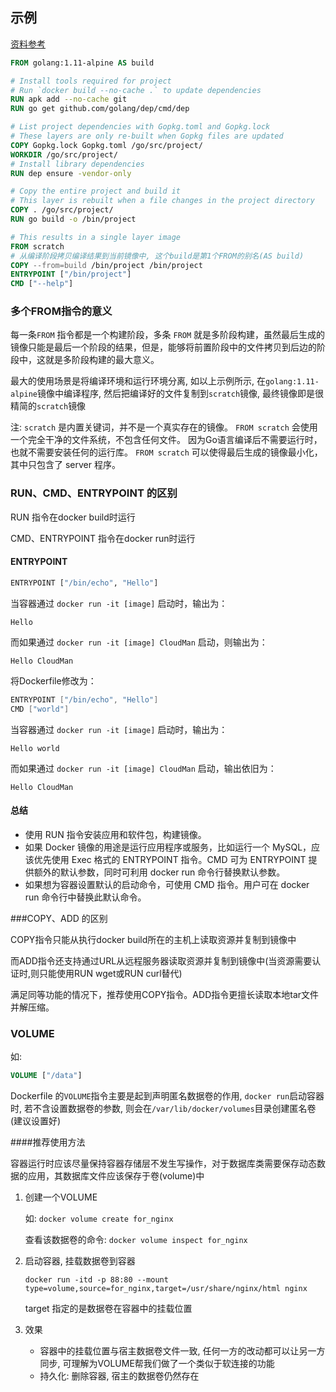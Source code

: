 ## 示例

[资料参考](https://docs.docker.com/develop/develop-images/dockerfile_best-practices/)

```dockerfile
FROM golang:1.11-alpine AS build

# Install tools required for project
# Run `docker build --no-cache .` to update dependencies
RUN apk add --no-cache git
RUN go get github.com/golang/dep/cmd/dep

# List project dependencies with Gopkg.toml and Gopkg.lock
# These layers are only re-built when Gopkg files are updated
COPY Gopkg.lock Gopkg.toml /go/src/project/
WORKDIR /go/src/project/
# Install library dependencies
RUN dep ensure -vendor-only

# Copy the entire project and build it
# This layer is rebuilt when a file changes in the project directory
COPY . /go/src/project/
RUN go build -o /bin/project

# This results in a single layer image
FROM scratch
# 从编译阶段拷贝编译结果到当前镜像中, 这个build是第1个FROM的别名(AS build) 
COPY --from=build /bin/project /bin/project
ENTRYPOINT ["/bin/project"]
CMD ["--help"]
```

### 多个FROM指令的意义

每一条`FROM` 指令都是一个构建阶段，多条 `FROM` 就是多阶段构建，虽然最后生成的镜像只能是最后一个阶段的结果，但是，能够将前置阶段中的文件拷贝到后边的阶段中，这就是多阶段构建的最大意义。

最大的使用场景是将编译环境和运行环境分离, 如以上示例所示, 在`golang:1.11-alpine`镜像中编译程序, 然后把编译好的文件复制到`scratch`镜像, 最终镜像即是很精简的`scratch`镜像

注: `scratch` 是内置关键词，并不是一个真实存在的镜像。 `FROM scratch` 会使用一个完全干净的文件系统，不包含任何文件。 因为Go语言编译后不需要运行时，也就不需要安装任何的运行库。 `FROM scratch` 可以使得最后生成的镜像最小化，其中只包含了 server 程序。

### RUN、CMD、ENTRYPOINT 的区别

RUN 指令在docker build时运行

CMD、ENTRYPOINT 指令在docker run时运行

#### ENTRYPOINT

```bash
ENTRYPOINT ["/bin/echo", "Hello"]  
```

当容器通过 `docker run -it [image]` 启动时，输出为：

```undefined
Hello
```

而如果通过 `docker run -it [image] CloudMan` 启动，则输出为：

```undefined
Hello CloudMan
```

将Dockerfile修改为：

```objectivec
ENTRYPOINT ["/bin/echo", "Hello"]  
CMD ["world"]
```

当容器通过 `docker run -it [image]` 启动时，输出为：

```undefined
Hello world
```

而如果通过 `docker run -it [image] CloudMan` 启动，输出依旧为：

```undefined
Hello CloudMan
```

#### 总结

- 使用 RUN 指令安装应用和软件包，构建镜像。
- 如果 Docker 镜像的用途是运行应用程序或服务，比如运行一个 MySQL，应该优先使用 Exec 格式的 ENTRYPOINT 指令。CMD 可为 ENTRYPOINT 提供额外的默认参数，同时可利用 docker run 命令行替换默认参数。
- 如果想为容器设置默认的启动命令，可使用 CMD 指令。用户可在 docker run 命令行中替换此默认命令。

###COPY、ADD 的区别

COPY指令只能从执行docker build所在的主机上读取资源并复制到镜像中

而ADD指令还支持通过URL从远程服务器读取资源并复制到镜像中(当资源需要认证时,则只能使用RUN wget或RUN curl替代)

满足同等功能的情况下，推荐使用COPY指令。ADD指令更擅长读取本地tar文件并解压缩。

### VOLUME

如:

```dockerfile
VOLUME ["/data"]
```

Dockerfile 的`VOLUME`指令主要是起到声明匿名数据卷的作用, `docker run`启动容器时, 若不含设置数据卷的参数, 则会在`/var/lib/docker/volumes`目录创建匿名卷(建议设置好)

####推荐使用方法

​	容器运行时应该尽量保持容器存储层不发生写操作，对于数据库类需要保存动态数据的应用，其数据库文件应该保存于卷(volume)中

1. 创建一个VOLUME

   如: `docker volume create for_nginx`

   查看该数据卷的命令: `docker volume inspect for_nginx`

2. 启动容器, 挂载数据卷到容器

   `docker run -itd -p 88:80 --mount type=volume,source=for_nginx,target=/usr/share/nginx/html nginx`

   target 指定的是数据卷在容器中的挂载位置
   
3. 效果

   - 容器中的挂载位置与宿主数据卷文件一致, 任何一方的改动都可以让另一方同步, 可理解为VOLUME帮我们做了一个类似于软连接的功能
   - 持久化: 删除容器, 宿主的数据卷仍然存在
